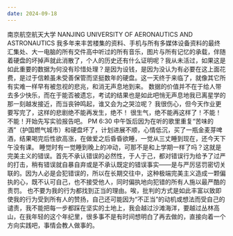 ```yaml
---
date: 2024-09-18
---
```


南京航空航天大学
NANJING UNIVERSITY OF AERONAUTICS AND ASTRONAUTICS
我多年来丰苦楼集的资料、手机与所有多媒体设备资料的最终汇集处、大一电脑的所有交件高中听过的所有音乐，图片与所有记忆的承载，伴随着硬盘的坏掉声就此消散了，个人的历史还有什么证明呢？我从未活过，如果这是如此重要的数据为何没有珍惜处理？是因为设钱，是因为没认为有必要在这上面花费，是过于信赖虽未受善保管而坚挺数年的硬盘。这一天终于来临了，就像其它所有实难一样早有被忽视的悲兆，和消无声息地到来。
数据的价值并不在于给人带去多少快乐，而在于能否被遗忘，考试的结果也是如此吧悄无声息地我已离星学的那一刻越发接近，而当丧钟鸣起，谁又会为之哭泣呢？
我很伤心，但今天作业更要写完了，这样的悲剧绝不能再发生，绝不！
很生气，绝不能再这样了！不能！不能！开始先写实验报告吧。
PM 6:30 中午饭后因为在听的歌里重复“苦味的酒”（护国燃气城市）和硬盘坏了，计划进展不顺，心情低沉，买了一瓶金麦芽啤酒，结果喝完后性欲高涨，在做爱之后昏昏欲睡，一觉从三丈睡到现在，还今天下午没有课。
睡觉时有一觉睡到晚上的冲动，可那不是和上学期一样了吗？这就是完美主义的错误。首先不承认错误的必然性，于人于己，都对错误行为给予了过严的打击，稍有错误就自暴自弃或是不承认既定的错误事实——是与严厉惩罚密切关联的。因为人必是会犯错误的，所以在长期交往中，这种极端完美主义造成一颗偏执的心，既不认可自己，也不接受他人，同时偏执地向犯错的所有人施以最严酷的责罚。
也不要为我的行为都找到正当的理由。唉，批判的方式是如此丰富以致即使我的行为受到所有人的赞扬，自己还可能因为“不正当”的动机或想法而受自己的谴责，我不能把每一步都踩在坚实的土地上，我会越过沙滩海洋，要越过丛林高山，在我年轻的这个年纪里，很多事不是有时间想明白了再去做的，直接向着一个方向实践吧，事情会教人做事的。
